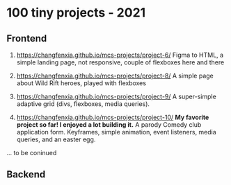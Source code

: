 # 100 tiny projects - 2021

## Frontend
1. https://changfenxia.github.io/mcs-projects/project-6/
Figma to HTML, a simple landing page, not responsive, couple of flexboxes here and there

2. https://changfenxia.github.io/mcs-projects/project-8/
A simple page about Wild Rift heroes, played with flexboxes

3. https://changfenxia.github.io/mcs-projects/project-9/
A super-simple adaptive grid (divs, flexboxes, media queries).

4. https://changfenxia.github.io/mcs-projects/project-10/
**My favorite project so far! I enjoyed a lot building it.**
A parody Comedy club application form. Keyframes, simple animation, event listeners, media queries, and an easter egg.

... to be coninued

## Backend
